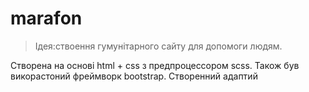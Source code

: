 # marafon

>Ідея:ствоення гумунітарного сайту для допомоги людям.

Створена на основі html + css з предпроцессором scss. Також був викорастоний фреймворк bootstrap. Створенний адаптий


